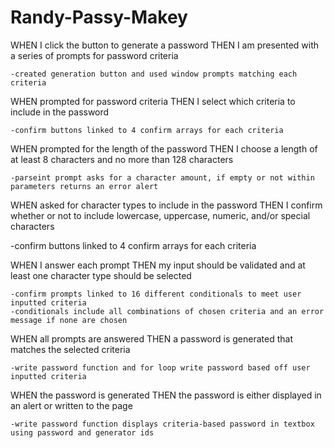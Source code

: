 # Randy-Passy-Makey

WHEN I click the button to generate a password
THEN I am presented with a series of prompts for password criteria

    -created generation button and used window prompts matching each criteria

WHEN prompted for password criteria
THEN I select which criteria to include in the password

    -confirm buttons linked to 4 confirm arrays for each criteria

WHEN prompted for the length of the password
THEN I choose a length of at least 8 characters and no more than 128 characters

    -parseint prompt asks for a character amount, if empty or not within parameters returns an error alert

WHEN asked for character types to include in the password
THEN I confirm whether or not to include lowercase, uppercase, numeric, and/or special characters

   -confirm buttons linked to 4 confirm arrays for each criteria

WHEN I answer each prompt
THEN my input should be validated and at least one character type should be selected

    -confirm prompts linked to 16 different conditionals to meet user inputted criteria
    -conditionals include all combinations of chosen criteria and an error message if none are chosen

WHEN all prompts are answered
THEN a password is generated that matches the selected criteria

    -write password function and for loop write password based off user inputted criteria

WHEN the password is generated
THEN the password is either displayed in an alert or written to the page

    -write password function displays criteria-based password in textbox using password and generator ids
    
    
